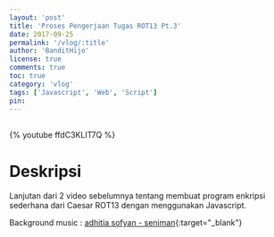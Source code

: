 ```yaml
---
layout: 'post'
title: 'Proses Pengerjaan Tugas ROT13 Pt.3'
date: 2017-09-25
permalink: '/vlog/:title'
author: 'BanditHijo'
license: true
comments: true
toc: true
category: 'vlog'
tags: ['Javascript', 'Web', 'Script']
pin:
---
```


<div style="margin-top:30px;"></div>

{% youtube ffdC3KLIT7Q %}

# Deskripsi

Lanjutan dari 2 video sebelumnya tentang membuat program enkripsi sederhana dari Caesar ROT13 dengan menggunakan Javascript.

Background music :
[adhitia sofyan - seniman](https://www.youtube.com/watch?v=4xWg7M2s_Uc){:target="_blank"}

